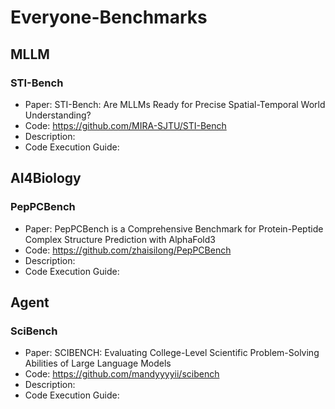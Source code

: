 # Everyone-Benchmarks
## MLLM
### STI-Bench
- Paper: STI-Bench: Are MLLMs Ready for Precise Spatial-Temporal World Understanding?
- Code: https://github.com/MIRA-SJTU/STI-Bench
- Description:
- Code Execution Guide: 

## AI4Biology
### PepPCBench
- Paper: PepPCBench is a Comprehensive Benchmark for Protein-Peptide Complex Structure Prediction with AlphaFold3
- Code: https://github.com/zhaisilong/PepPCBench
- Description:
- Code Execution Guide:

## Agent
### SciBench
- Paper: SCIBENCH: Evaluating College-Level Scientific Problem-Solving Abilities of Large Language Models
- Code: https://github.com/mandyyyyii/scibench
- Description:
- Code Execution Guide:



